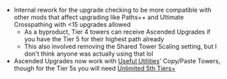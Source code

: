 - Internal rework for the upgrade checking to be more compatible with other mods that affect upgrading like Paths++ and Ultimate Crosspathing with <15 upgrades allowed
  - As a byproduct, Tier 4 towers can receive Ascended Upgrades if you have the Tier 5 for their highest path already
  - This also involved removing the Shared Tower Scaling setting, but I don't think anyone was actually using that lol
- Ascended Upgrades now work with [Useful Utilities](https://github.com/doombubbles/useful-utilities#readme)' Copy/Paste Towers,
  though for the Tier 5s you will need [Unlimited 5th Tiers+](https://github.com/doombubbles/unlimited-5th-tiers#readme)